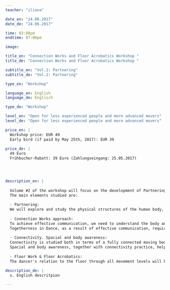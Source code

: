 ```yaml
---
teacher: "iliana"

date_en: "24.06.2017"
date_de: "24.06.2017"

time: 03:00pm
endtime: 07:00pm

image: 

title_en: "Connection Works and Floor Acrobatics Workshop "
title_de: "Connection Works and Floor Acrobatics Workshop "

subtitle_en: "Vol.2: Partnering"
subtitle_de: "Vol.2: Partnering"

type_en: "Workshop"

language_en: English
language_de: Englisch

type_de: "Workshop"

level_en: "Open for less experienced people and more advanced movers"
level_de: "Open for less experienced people and more advanced movers"

price_en: |
  Workshop price: EUR 49
  Early bird (if paid by May 25th, 2017): EUR 39  
  
price_de: |
  49 Euro  
  Frühbucher-Rabatt: 39 Euro (Zahlungseingang: 25.05.2017)
  



description_en: |  
  
  Volume #2 of the workshop will focus on the development of Partnering skills and Connectivity in Contemporary Dance. The principles of Floor Work & Floor Acrobatics practice will be introduced through small phrases and strengthening exercises. The study of organic movement, connectivity, fluidity and awareness will be practiced throughout our movement tasks, partnering work and improvisation dances. The workshop is made to introduce the main principles to people of less experience and to challenge the partnering skills and Improvisation spaces of more experienced movers.
  The main elements studied are:  
  
  - Partnering:  
  We will explore and study the physical structures of the human body, and how they can be used to support physical interaction: weight sharing, lifts, rolls, simple touch communication, joints' support, effective body postures. In the workshop we will learn from specific examples, but also take time to explore further the ideas and possibilities with our partners.  
  
  - Connection Works approach:  
  To achieve effective communication, we need to understand the body and the tools it uses to connect. Starting from our own dancing body, we will take a journey into building connections with others, in order to dance together.
  Togetherness in Dance, as a result of effective communication, requires openness, availability, vulnerability, awareness and listening, together with a body in a state of readiness to act, react, interact. In this workshop we will develop ways and tools of physical connectivity. We will dance together, allowing our experience to give us direct feedback on a physical level.  
  
  - Connectivity. Spacial and body awareness:  
  Connectivity is studied both in terms of a fully connected moving body and of a mover in a state of full connection with their environment. How the body moves in its full awareness, connecting and interacting with its environment - the other people, the space, the floor- and its own inner state at the same time.
  Spacial and body awareness, together with connectivity practice, help to develop a unified physical and mental consciousness, thus a moving body in its full consciousness expressing itself in space and time.  
  
  - Floor Work & Floor Acrobatics:  
  The dancer's relation to the floor through all movement levels will be developed, using multiple floor-work patterns and phrases. Using levers and clear pathways, building up a vocabulary that can be used in further understanding the mechanics of movement. Handstands basics, building-strength exercises and different variations of handstands will be practiced. We will work on integrating the floor acrobatics we learn into our dance in and out the floor.

description_de: |
  s. English descritpion

---
```

